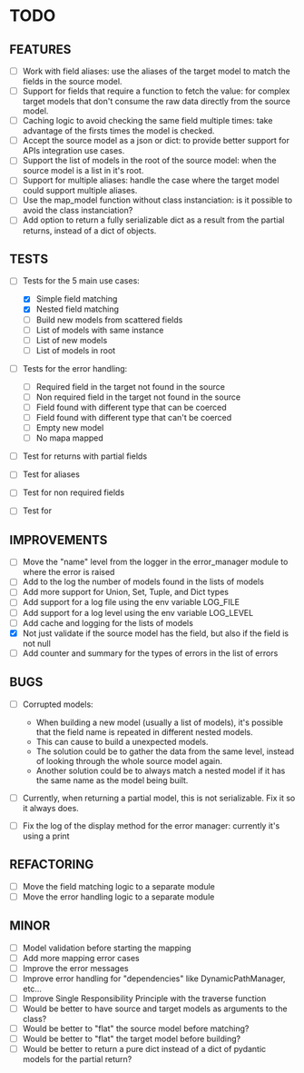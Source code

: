 # TODO

## FEATURES

- [ ] Work with field aliases: use the aliases of the target model to match the fields in the source model.
- [ ] Support for fields that require a function to fetch the value: for complex target models that don't consume the raw data directly from the source model.
- [ ] Caching logic to avoid checking the same field multiple times: take advantage of the firsts times the model is checked.
- [ ] Accept the source model as a json or dict: to provide better support for APIs integration use cases.
- [ ] Support the list of models in the root of the source model: when the source model is a list in it's root.
- [ ] Support for multiple aliases: handle the case where the target model could support multiple aliases.
- [ ] Use the map_model function without class instanciation: is it possible to avoid the class instanciation?
- [ ] Add option to return a fully serializable dict as a result from the partial returns, instead of a dict of objects.

## TESTS

- [ ] Tests for the 5 main use cases:

  - [x] Simple field matching
  - [x] Nested field matching
  - [ ] Build new models from scattered fields
  - [ ] List of models with same instance
  - [ ] List of new models
  - [ ] List of models in root

- [ ] Tests for the error handling:

  - [ ] Required field in the target not found in the source
  - [ ] Non required field in the target not found in the source
  - [ ] Field found with different type that can be coerced
  - [ ] Field found with different type that can't be coerced
  - [ ] Empty new model
  - [ ] No mapa mapped

- [ ] Test for returns with partial fields
- [ ] Test for aliases
- [ ] Test for non required fields
- [ ] Test for

## IMPROVEMENTS

- [ ] Move the "name" level from the logger in the error_manager module to where the error is raised
- [ ] Add to the log the number of models found in the lists of models
- [ ] Add more support for Union, Set, Tuple, and Dict types
- [ ] Add support for a log file using the env variable LOG_FILE
- [ ] Add support for a log level using the env variable LOG_LEVEL
- [ ] Add cache and logging for the lists of models
- [x] Not just validate if the source model has the field, but also if the field is not null
- [ ] Add counter and summary for the types of errors in the list of errors

## BUGS

- [ ] Corrupted models:

  - When building a new model (usually a list of models), it's possible that the field name is repeated in different nested models.
  - This can cause to build a unexpected models.
  - The solution could be to gather the data from the same level, instead of looking through the whole source model again.
  - Another solution could be to always match a nested model if it has the same name as the model being built.

- [ ] Currently, when returning a partial model, this is not serializable. Fix it so it always does.
- [ ] Fix the log of the display method for the error manager: currently it's using a print

## REFACTORING

- [ ] Move the field matching logic to a separate module
- [ ] Move the error handling logic to a separate module

## MINOR

- [ ] Model validation before starting the mapping
- [ ] Add more mapping error cases
- [ ] Improve the error messages
- [ ] Improve error handling for "dependencies" like DynamicPathManager, etc...
- [ ] Improve Single Responsibility Principle with the traverse function
- [ ] Would be better to have source and target models as arguments to the class?
- [ ] Would be better to "flat" the source model before matching?
- [ ] Would be better to "flat" the target model before building?
- [ ] Would be better to return a pure dict instead of a dict of pydantic models for the partial return?

